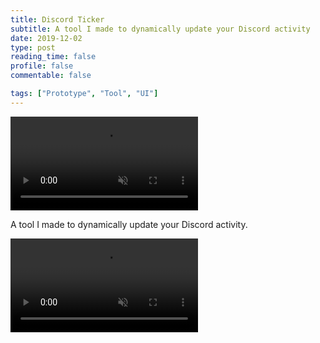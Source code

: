 ```yaml
---
title: Discord Ticker
subtitle: A tool I made to dynamically update your Discord activity
date: 2019-12-02
type: post
reading_time: false
profile: false
commentable: false

tags: ["Prototype", "Tool", "UI"]
---
```


<div class="video_thing">
    <video muted autoplay="" name="media" loop=""><source src="https://thumbs.gfycat.com/LightheartedSneakyAmurratsnake-mobile.mp4" type="video/mp4"></video>
</div>

<p> A tool I made to dynamically update your Discord activity.
</p>

<!--more-->

<div class="video_thing">
    <video muted autoplay="" name="media" loop=""><source src="https://thumbs.gfycat.com/ClassicCavernousElephantbeetle-mobile.mp4" type="video/mp4"></video>
</div>
